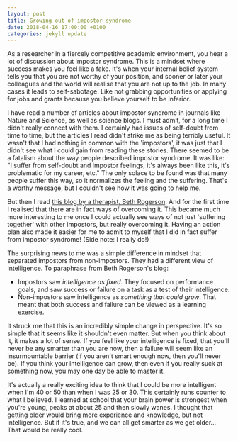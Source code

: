 ```yaml
---
layout: post
title: Growing out of impostor syndrome
date: 2018-04-16 17:00:00 +0100
categories: jekyll update
---
```

As a researcher in a fiercely competitive academic environment, you hear a lot of discussion about impostor syndrome. This is a mindset where success makes you feel like a fake. It's when your internal belief system tells you that you are not worthy of your position, and sooner or later your colleagues and the world will realise that you are not up to the job. In many cases it leads to self-sabotage. Like not grabbing opportunities or applying for jobs and grants because you believe yourself to be inferior. 

I have read a number of articles about impostor syndrome in journals like Nature and Science, as well as science blogs. I must admit, for a long time I didn't really connect with them. I certainly had issues of self-doubt from time to time, but the articles I read didn't strike me as being terribly useful. It wasn't that I had nothing in common with the 'impostors', it was just that I didn't see what I could gain from reading these stories. There seemed to be a fatalism about the way people described impostor syndrome. It was like: "I suffer from self-doubt and impostor feelings, it's always been like this, it's problematic for my career, etc." The only solace to be found was that many people suffer this way, so it normalizes the feeling and the suffering. That's a worthy message, but I couldn't see how it was going to help me. 

But then I read [this blog by a therapist, Beth Rogerson](https://bethrogerson.com/tag/imposter-syndrome/). And for the first time I realised that there are in fact ways of overcoming it. This became much more interesting to me once I could actually see ways of not just 'suffering together' with other impostors, but really overcoming it. Having an action plan also made it easier for me to admit to myself that I did in fact suffer from impostor syndrome! (Side note: I really do!)

The surprising news to me was a simple difference in mindset that separated impostors from non-impostors. They had a different view of intelligence. To paraphrase from Beth Rogerson's blog:
- Impostors saw *intelligence as fixed*. They focused on performance goals, and saw success or failure on a task as a test of their intelligence.
- Non-impostors saw intelligence as *something that could grow*. That meant that both success and failure can be viewed as a learning exercise. 

It struck me that this is an incredibly simple change in perspective. It's so simple that it seems like it shouldn't even matter. But when you think about it, it makes a lot of sense. If you feel like your intelligence is fixed, that you'll never be any smarter than you are now, then a failure will seem like an insurmountable barrier (if you aren't smart enough now, then you'll never be). If you think your intelligence can grow, then even if you really suck at something now, you may one day be able to master it. 

It's actually a really exciting idea to think that I could be more intelligent when I'm 40 or 50 than when I was 25 or 30. This certainly runs counter to what I believed. I learned at school that your brain power is strongest when you're young, peaks at about 25 and then slowly wanes. I thought that getting older would bring more experience and knowledge, but not intelligence. But if it's true, and we can all get smarter as we get older... That would be really cool. 
